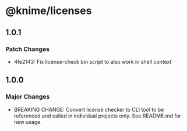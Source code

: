 # @knime/licenses

## 1.0.1

### Patch Changes

- 4fe2143: Fix license-check bin script to also work in shell context

## 1.0.0

### Major Changes

- BREAKING CHANGE: Convert license checker to CLI tool to be referenced and called in individual projects only. See README.md for new usage.
